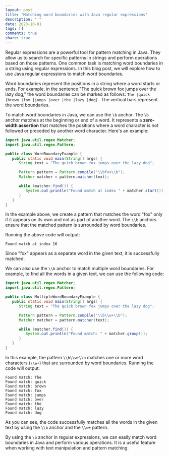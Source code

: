 ```yaml
---
layout: post
title: "Matching word boundaries with Java regular expressions"
description: " "
date: 2023-10-01
tags: []
comments: true
share: true
---
```


Regular expressions are a powerful tool for pattern matching in Java. They allow us to search for specific patterns in strings and perform operations based on those patterns. One common task is matching word boundaries in a string using regular expressions. In this blog post, we will explore how to use Java regular expressions to match word boundaries.

Word boundaries represent the positions in a string where a word starts or ends. For example, in the sentence "The quick brown fox jumps over the lazy dog," the word boundaries can be marked as follows: `The |quick |brown |fox |jumps |over |the |lazy |dog|.` The vertical bars represent the word boundaries.

To match word boundaries in Java, we can use the `\b` anchor. The `\b` anchor matches at the beginning or end of a word. It represents a **zero-width assertion** that matches the positions where a word character is not followed or preceded by another word character. Here's an example:

```java
import java.util.regex.Matcher;
import java.util.regex.Pattern;

public class WordBoundaryExample {
   public static void main(String[] args) {
      String text = "The quick brown fox jumps over the lazy dog";

      Pattern pattern = Pattern.compile("\\bfox\\b");
      Matcher matcher = pattern.matcher(text);

      while (matcher.find()) {
         System.out.println("Found match at index " + matcher.start());
      }
   }
}
```

In the example above, we create a pattern that matches the word "fox" only if it appears on its own and not as part of another word. The `\\b` anchors ensure that the matched pattern is surrounded by word boundaries.

Running the above code will output:

```
Found match at index 16
```

Since "fox" appears as a separate word in the given text, it is successfully matched.

We can also use the `\\b` anchor to match multiple word boundaries. For example, to find all the words in a given text, we can use the following code:

```java
import java.util.regex.Matcher;
import java.util.regex.Pattern;

public class MultipleWordBoundaryExample {
   public static void main(String[] args) {
      String text = "The quick brown fox jumps over the lazy dog";

      Pattern pattern = Pattern.compile("\\b\\w+\\b");
      Matcher matcher = pattern.matcher(text);

      while (matcher.find()) {
         System.out.println("Found match: " + matcher.group());
      }
   }
}
```

In this example, the pattern `\\b\\w+\\b` matches one or more word characters (`\\w+`) that are surrounded by word boundaries. Running the code will output:

```
Found match: The
Found match: quick
Found match: brown
Found match: fox
Found match: jumps
Found match: over
Found match: the
Found match: lazy
Found match: dog
```

As you can see, the code successfully matches all the words in the given text by using the `\\b` anchor and the `\\w+` pattern.

By using the `\b` anchor in regular expressions, we can easily match word boundaries in Java and perform various operations. It is a useful feature when working with text manipulation and pattern matching.